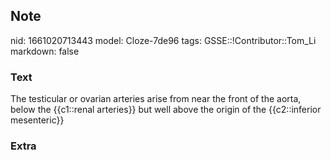 ## Note
nid: 1661020713443
model: Cloze-7de96
tags: GSSE::!Contributor::Tom_Li
markdown: false

### Text
<div>
  The testicular or ovarian arteries arise from near the front of
  the aorta, below the {{c1::renal arteries}} but well above the
  origin of the {{c2::inferior mesenteric}}
</div>

### Extra

